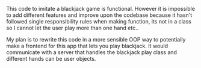 This code to imitate a blackjack game is functional. However it is impossible to add different features and improve upon the codebase because it hasn't followed single responsibility rules when making function, its not in a class so I cannot let the user play more than one hand etc..

My plan is to rewrite this code in a more sensible OOP way to potentially make a frontend for this app that lets you play blackjack. It would communicate with a server that handles the blackjack play class and different hands can be user objects.